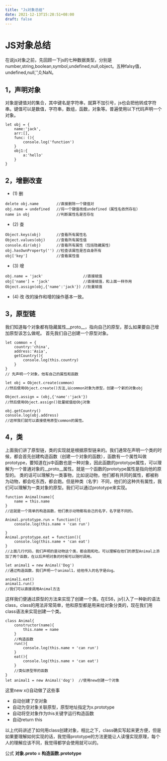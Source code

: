 ```yaml
---
title: "Js对象总结"
date: 2021-12-13T15:28:51+08:00
draft: false
---
```


# JS对象总结

在说js对象之前，先回顾一下js的七种数据类型，分别是number,string,boolean,symbol,undefined,null,object。五种falsy值，undefined,null,'',0,NaN。

## 1，声明对象

对象是键值对的集合，其中键名是字符串，就算不加引号，js也会把他转成字符串。键值可以是数值，字符串，数组，函数，对象等。普遍使用以下代码声明一个对象。
```
let obj = {
    name:'jack',
    arr:[],
    func: (){
        console.log('function')
    }
    obj1:{
        a:'hello'
    }
}
```
## 2，增删改查

* (1) 删 
```
delete obj.name        //直接删除一个键值对
obj.name = undefined   //将一个键值改成undefined（属性名依然存在）
name in obj            //判断属性名是否存在

```
* (2) 查
```
Object.keys(obj)       //查看所有属性名
Object.values(obj)     //查看所有属性值
console.dir(obj)       //查看所有属性（包括隐藏属性）
obj.hasOwnProperty('') //检查该属性是否自身所有
obj['key']             //查看属性值

```
* (3) 增
  
```
obj.name = 'jack'                  //直接赋值
obj['name'] = 'jack'               //直接赋值，和上面一样作用
Object.assign(obj,{'name':'jack'}) //批量赋值
```
* (4) 改
改的操作和增的操作基本一致。

## 3，原型链

我们知道每个对象都有隐藏属性__proto__，指向自己的原型，那么如果要自己增加原型该怎么做呢。
首先我们自己创建一个原型对象。
```
let common = {
    country:'china',
    address:'Asia',
    getCountry(){
        console.log(this.country)
    }
}
// 先声明一个对象，他有自己的属性和函数

let obj = Object.create(common)   
//然后使用Object.create()方法,以common对象为原型，创建一个新的对象obj

Object.assign = (obj,{'name':'jack'})
//然后使用Object.assign()批量赋值给Obj对象

obj.getCountry()                  
console.log(obj.address)
//这样我们就可以直接使用原型common的属性。

```

## 4，类

上面我们讲了原型链，类的实现就是根据原型链来的。我们通常在声明一个类的时候，都会首先创建构造函数（创建一个对象的函数），函数有一个属性叫做prototype，要知道在js中函数也是一种对象，因此函数的prototype属性，可以理解为一个普通对象的__proto__属性。就是一个函数的prototype属性是指向他的原型的。
类的话可以理解为一类事物，比如说动物，他们都有共同的属性，都被称为动物，都会吃东西，都会跑。但是种类（名字）不同，他们的这种共有属性，我们可以理解为一类对象的原型。我们可以通过prototype来实现。

```
function Animal(name){
    name = this.name
}
//这就是一个简单的构造函数，他们表示动物都有自己的名字，名字是不同的。

Animal.prototype.run = function(){
    console.log(this.name + 'can run')

}
Animal.prototype.eat = function(){
    console.log(this.name + 'can eat')
}
//上面几行代码，我们声明的是动物这个类，都会跑和吃。可以理解在他们的原型Animal上添加了两个函数，在以后声明对象的时候可以随时调用。

let animal1 = new Animal('Dog')
//通过构造函数，我们声明一个animal1，给他传入的名字是dog。

animal1.eat()
animal1.run()
//我们可以直接调用Animal方法

```
这样我们便通过原型的方法来实现了创建一个类。在ES6，js引入了一种新的语法class，class的用法非常简单，他和原型都是用来给对象分类的，现在我们用class语法来实现创建一个类。

```
class Animal{
    constructor(name){
        this.name = name
    }
    //构造函数
    run(){
        console.log(this.name + 'can run')
    }
    eat(){
        console.log(this.name + 'can eat')
    }
    //类似原型带的函数
}
let animal1 = new Animal('dog')  //使用new创建一个对象

```
 
这里new x()自动做了这些事
* 自动创建了空对象
* 自动为空对象关联原型，原型地址指定为x.prototype
* 自动将空对象作为this关键字运行构造函数
* 自动return this

以上代码讲述了如何用class创建对象，相比之下，class确实写起来更方便，但是如果要理解如何实现的话，我觉得prototype的方法更能让人读懂实现原理，每个人的理解应该不同，我觉得都学会使用就可以的。

公式
**对象.__proto__ = 构造函数.prototype**

